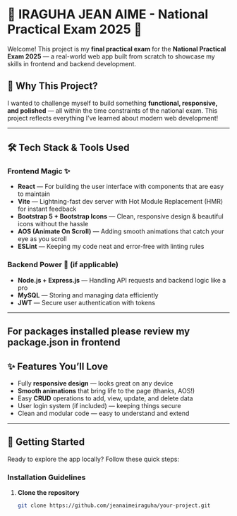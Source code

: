 # 🎉 IRAGUHA JEAN AIME - National Practical Exam 2025 🎉

Welcome! This project is my **final practical exam** for the **National Practical Exam 2025** — a real-world web app built from scratch to showcase my skills in frontend and backend development.  

## 🚀 Why This Project?

I wanted to challenge myself to build something **functional, responsive, and polished** — all within the time constraints of the national exam. This project reflects everything I’ve learned about modern web development!

---

## 🛠️ Tech Stack & Tools Used

### Frontend Magic ✨
- **React** — For building the user interface with components that are easy to maintain  
- **Vite** — Lightning-fast dev server with Hot Module Replacement (HMR) for instant feedback  
- **Bootstrap 5 + Bootstrap Icons** — Clean, responsive design & beautiful icons without the hassle  
- **AOS (Animate On Scroll)** — Adding smooth animations that catch your eye as you scroll  
- **ESLint** — Keeping my code neat and error-free with linting rules  

### Backend Power 💪 (if applicable)
- **Node.js + Express.js** — Handling API requests and backend logic like a pro  
- **MySQL** — Storing and managing data efficiently  
- **JWT** — Secure user authentication with tokens  

---

## For packages installed please review my package.json  in frontend


## ✨ Features You’ll Love

- Fully **responsive design** — looks great on any device  
- **Smooth animations** that bring life to the page (thanks, AOS!)  
- Easy **CRUD** operations to add, view, update, and delete data  
- User login system (if included) — keeping things secure  
- Clean and modular code — easy to understand and extend  

---

## 🏁 Getting Started

Ready to explore the app locally? Follow these quick steps:

### Installation Guidelines

1. **Clone the repository**  
   ```bash
   git clone https://github.com/jeanaimeiraguha/your-project.git
